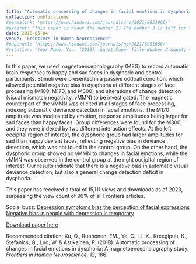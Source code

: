 ```yaml
---
title: "Automatic processing of changes in facial emotions in dysphoria: A magnetoencephalography study"
collection: publications
#permalink: 'https://www.hindawi.com/journals/np/2021/8851066/'
#excerpt: 'This paper is about the number 2. The number 3 is left for future work.'
date: 2018-05-04
venue: 'Frontiers in Human Neuroscience'
#paperurl: "https://www.hindawi.com/journals/np/2021/8851066/"
#citation: 'Your Name, You. (2010). &quot;Paper Title Number 2.&quot; <i>Journal 1</i>. 1(2).'
---
```

In this paper, we used magnetoencephalography (MEG) to record automatic brain responses to happy and sad faces in dysphoric and control participants. Stimuli were presented in a passive oddball condition, which allowed potential negative bias in dysphoria at different stages of face processing (M100, M170, and M300) and alterations of change detection (visual mismatch negativity, vMMN) to be investigated. The magnetic counterpart of the vMMN was elicited at all stages of face processing, indexing automatic deviance detection in facial emotions. The M170 amplitude was modulated by emotion, response amplitudes being larger for sad faces than happy faces. Group differences were found for the M300, and they were indexed by two different interaction effects. At the left occipital region of interest, the dysphoric group had larger amplitudes for sad than happy deviant faces, reflecting negative bias in deviance detection, which was not found in the control group. On the other hand, the dysphoric group showed no vMMN to changes in facial emotions, while the vMMN was observed in the control group at the right occipital region of interest. Our results indicate that there is a negative bias in automatic visual deviance detection, but also a general change detection deficit in dysphoria.

This paper has received a total of 15,111 views and downloads as of 2023, surpassing the view count of 96% of all Frontiers articles.

Social buzz: 
[Depression symptoms bias the perception of facial expressions](https://medicalxpress.com/news/2018-05-depression-symptoms-bias-perception-facial.html?src_id=alt)
[Negative bias in people with depression is temporary](https://www.medicalnewstoday.com/articles/327173)

[Download paper here](https://www.frontiersin.org/articles/10.3389/fnhum.2018.00186/full)

Recommended citation: Xu, Q., Ruohonen, EM., Ye, C., Li, X., Kreegipuu, K., Stefanics, G., Luo, W. & Astikainen, P. (2018). Automatic processing of changes in facial emotions in dysphoria: A magnetoencephalography study. <i>Frontiers in Human Neuroscience, 12</i>, 186.   
